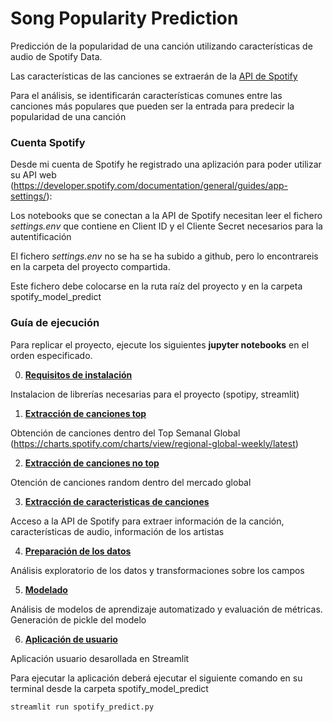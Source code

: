 # Song Popularity Prediction

Predicción de la popularidad de una canción utilizando características de audio de Spotify Data.

Las características de las canciones se extraerán de la [API de Spotify](https://developer.spotify.com/documentation/web-api/)

Para el análisis, se identificarán características comunes entre las canciones más populares que pueden ser la entrada para predecir la popularidad de una canción


### Cuenta  Spotify

Desde mi cuenta de Spotify he registrado una aplización para poder utilizar su API web (https://developer.spotify.com/documentation/general/guides/app-settings/):

Los notebooks que se conectan a la API de Spotify necesitan leer el fichero *settings.env* que contiene en Client ID y el Cliente Secret necesarios para la autentificación

El fichero *settings.env* no se ha se ha subido a github, pero lo encontrareis en la carpeta del proyecto compartida. 

Este fichero debe colocarse en la ruta raíz del proyecto y en la carpeta spotify_model_predict


### Guía de ejecución

Para replicar el proyecto, ejecute los siguientes **jupyter notebooks** en el orden especificado.

0. **[Requisitos de instalación](https://github.com/cynurbal/song_popularity_prediction/blob/main/0-instalar.ipynb)**

Instalacion de librerías necesarias para el proyecto (spotipy, streamlit)

1. **[Extracción de canciones top](https://github.com/cynurbal/song_popularity_prediction/blob/main/1-extract_top_song_spotify.ipynb)**

Obtención de canciones dentro del Top Semanal Global (https://charts.spotify.com/charts/view/regional-global-weekly/latest)

2. **[Extracción de canciones no top](https://github.com/cynurbal/song_popularity_prediction/blob/main/2-extract_no_top_song_spotify.ipynb)**

Otención de canciones random dentro del mercado global

3. **[Extracción de caracteristicas de canciones](https://github.com/cynurbal/song_popularity_prediction/blob/main/3-extract_features_song_spotify.ipynb)**

Acceso a la API de Spotify para extraer información de la canción, características de audio, información de los artistas

4. **[Preparación de los datos](https://github.com/cynurbal/song_popularity_prediction/blob/main/4-featuring_engineering.ipynb)**

Análisis exploratorio de los datos y transformaciones sobre los campos

5. **[Modelado](https://github.com/cynurbal/song_popularity_prediction/blob/main/5-modeling.ipynb)**

Análisis de modelos de aprendizaje automatizado y evaluación de métricas. Generación de pickle del modelo

6. **[Aplicación de usuario](https://github.com/cynurbal/song_popularity_prediction/blob/main/spotify_model_predict/spotify_predict.py)**

Aplicación usuario desarollada en Streamlit

Para ejecutar la aplicación deberá ejecutar el siguiente comando en su terminal desde la carpeta spotify_model_predict

```
streamlit run spotify_predict.py
```